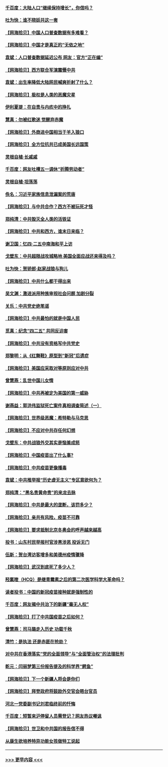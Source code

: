 #### [千百度：大陆人口“继续保持增长”，你信吗？](../pages/nsc993/n12918946.md?t=05030751) 
#### [吐为快：谁不晓妖共这一套](../pages/nsc993/n12918941.md?t=05030751) 
#### [【网海拾贝】中国人口普查数据有多难看？](../pages/nsc993/n12917822.md?t=05030751) 
#### [【网海拾贝】中国才是真正的“无依之地”](../pages/nsc993/n12915845.md?t=05030751) 
#### [袁斌：人口普查数据延迟公布 网友：官方“正在编”](../pages/nsc993/n12915748.md?t=05030751) 
#### [【网海拾贝】西方联合军演震慑中共](../pages/nsc993/n12913466.md?t=05030751) 
#### [袁斌：出生率降低大陆网民喊爽折射了什么？](../pages/nsc993/n12913365.md?t=05030751) 
#### [【网海拾贝】极权是人类的恶魔灾星](../pages/nsc993/n12910697.md?t=05030751) 
#### [伊利夏提：在自责与内疚中的挣扎](../pages/nsc993/n12910493.md?t=05030751) 
#### [慧真：勿被红歌迷 觉醒弃赤魔](../pages/nsc993/n12910485.md?t=05030751) 
#### [【网海拾贝】外商进中国相当于羊入狼口](../pages/nsc993/n12908274.md?t=05030751) 
#### [【网海拾贝】全方位抗共已成美国长远国策](../pages/nsc993/n12906878.md?t=05030751) 
#### [灵根自植‧长戚戚](../pages/nsc993/n12905585.md?t=05030751) 
#### [千百度：网友吐槽五一调休“折腾劳动者”](../pages/nsc993/n12905934.md?t=05030751) 
#### [灵根自植‧坦荡荡](../pages/nsc993/n12905562.md?t=05030751) 
#### [佚名：习近平家族信息泄漏案的荒唐](../pages/nsc993/n12904705.md?t=05030751) 
#### [【网海拾贝】与中共合作？西方不被玩死才怪](../pages/nsc993/n12903873.md?t=05030751) 
#### [郑纯清：中共毁灭全人类的活铁证](../pages/nsc993/n12903785.md?t=05030751) 
#### [【网海拾贝】中共和西方，谁末日来临？](../pages/nsc993/n12903482.md?t=05030751) 
#### [谢卫国：忆四‧二五中南海和平上访](../pages/nsc993/n12902192.md?t=05030751) 
#### [戈壁东：中共超限战攻城略地 美国全面应战还来得及吗？](../pages/nsc993/n12902297.md?t=05030751) 
#### [吐为快：贺骄郎‧赵家战狼与狗儿](../pages/nsc993/n12902280.md?t=05030751) 
#### [【网海拾贝】中共什么都干得出来](../pages/nsc993/n12897500.md?t=05030751) 
#### [吴文渊：激进派用种族审视社会问题 加剧分裂](../pages/nsc993/n12893881.md?t=05030751) 
#### [关乐：中共党史绝笔谣](../pages/nsc993/n12897270.md?t=05030751) 
#### [【网海拾贝】中共最怕的就是中国人民](../pages/nsc993/n12894705.md?t=05030751) 
#### [觅真：纪念“四二五” 共同反迫害](../pages/nsc993/n12894553.md?t=05030751) 
#### [【网海拾贝】中共没有资格写中共党史](../pages/nsc993/n12892231.md?t=05030751) 
#### [郑黎明：从《红舞鞋》原型到“新冠”后遗症](../pages/nsc993/n12890469.md?t=05030751) 
#### [【网海拾贝】美国应采取对等原则应对中共](../pages/nsc993/n12889176.md?t=05030751) 
#### [曾慧燕：乱世中国儿女情](../pages/nsc993/n12887931.md?t=05030751) 
#### [【网海拾贝】中共再被定为美国的第一威胁](../pages/nsc993/n12887580.md?t=05030751) 
#### [谢燕益：郭洪伟监狱死亡案件真相调查简述（一）](../pages/nsc993/n12885648.md?t=05030751) 
#### [【网海拾贝】世界级恶魔：希特勒与马克思](../pages/nsc993/n12884062.md?t=05030751) 
#### [【网海拾贝】不应对中共存任何幻想](../pages/nsc993/n12881460.md?t=05030751) 
#### [戈壁东：中共战狼外交其实是恼羞成怒](../pages/nsc993/n12880392.md?t=05030751) 
#### [【网海拾贝】中国疫苗出了什么事?](../pages/nsc993/n12879124.md?t=05030751) 
#### [【网海拾贝】中共疫苗更像播毒](../pages/nsc993/n12876631.md?t=05030751) 
#### [袁斌：中共推举报“历史虚无主义”专区意欲何为？](../pages/nsc993/n12876530.md?t=05030751) 
#### [郑纯清：“黑名贵黄命贵”的来龙去脉](../pages/nsc993/n12875589.md?t=05030751) 
#### [【网海拾贝】中共是最大的垄断，该罚多少？](../pages/nsc993/n12874006.md?t=05030751) 
#### [【网海拾贝】亲共有风险，疫苗不可靠](../pages/nsc993/n12872224.md?t=05030751) 
#### [【网海拾贝】要求抵制北京冬奥会的呼声越来越高](../pages/nsc993/n12868962.md?t=05030751) 
#### [投书：山东村民举报村官涉黑涉恶 投诉无门](../pages/nsc993/n12869726.md?t=05030751) 
#### [伍新：贺台湾访客增多和美德州疫情骤降](../pages/nsc993/n12865651.md?t=05030751) 
#### [【网海拾贝】武汉到底死了多少人？](../pages/nsc993/n12863707.md?t=05030751) 
#### [羟氯喹（HCQ）是继青霉素之后的第二次医学科学大革命吗？](../pages/nsc993/n12638564.md?t=05030751) 
#### [读者投书：中国的新冠疫苗接种就是强制性的](../pages/nsc993/n12859932.md?t=05030751) 
#### [千百度：网友揭中共治下的新疆“毫无人权”](../pages/nsc993/n12858385.md?t=05030751) 
#### [【网海拾贝】打了中共国疫苗之后如何？](../pages/nsc993/n12857866.md?t=05030751) 
#### [曾慧燕：司马璐走入历史 功载千秋](../pages/nsc993/n12856996.md?t=05030751) 
#### [清竹：是执法 还是赤匪在抢劫？](../pages/nsc993/n12856952.md?t=05030751) 
#### [对中共在香港落实“党的全面领导”与“全面管治权”的法理批判](../pages/nsc993/n12856929.md?t=05030751) 
#### [乾元：闫丽梦第三份报告提及的科学界“鳄鱼”](../pages/nsc993/n12855985.md?t=05030751) 
#### [【网海拾贝】下一个新疆人将会是你们](../pages/nsc993/n12855864.md?t=05030751) 
#### [【网海拾贝】拜登政府将鼓励外交官会晤台官员](../pages/nsc993/n12853615.md?t=05030751) 
#### [河北一党委副书记刘君临终前的忏悔](../pages/nsc993/n12849420.md?t=05030751) 
#### [千百度：短暂来沪停留人员需登记？网友热议嘲讽](../pages/nsc993/n12853497.md?t=05030751) 
#### [【网海拾贝】世卫和中共国的报告信不得](../pages/nsc993/n12850902.md?t=05030751) 
#### [从康生欲培养特异功能女孩做特工说起](../pages/nsc993/n12849289.md?t=05030751) 

----
#### [ >>> 更早内容 <<< ](../indexes/nsc993-earlier.md)
